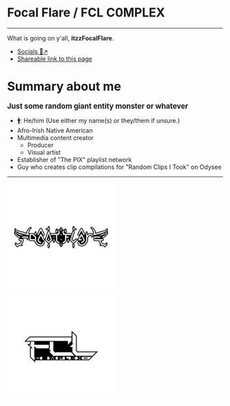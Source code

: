 <!-- home.md -->
Focal Flare / FCL C0MPLEX
=========
------

What is going on y'all, **itzzFocalFlare**.
* [Socials 🔗↗](https://focalflare.carrd.co)
* [Shareable link to this page](https://docsify-this.net/?url-field=https://github.com/FocalFlare/FocalFlare-MD-Page/blob/main/home.md&homepage=home.md&sidebar=true&browser-tab-title=FCL&page-copy-button=true&hide-credits=true&font-family=Arial,sans-serif&font-size=20px&link-color=ff003d&loadFavicon=favicon.png&loadSidebar=_sidebar.md&loadFooter=_footer.md&name=FCL&logo=Images/sidebarIcon.png&searchbox=true&externalLinkTarget=_blank&mergeNavbar=true&zoom-images=true&max-width=80&dark-mode=on#/)

# Summary about me
<big><strong>Just some random giant entity monster or whatever</strong></big>
- 🚹: He/him (Use either my name(s) or they/them if unsure.)
- Afro-Irish Native American
- Multimedia content creator
	- Producer
	- Visual artist
- Establisher of "The PIX" playlist network
- Guy who creates clip compilations for "Random Clips I Took" on Odysee

---

<img src="Images/Self Logo - Focal Flare 2023 RAW2.png" width="50%">

<img src="Images/Self Logo - FCL C0MPLEX Logo RAW2.png" width="50%">
